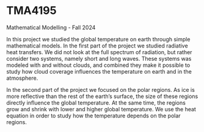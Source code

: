 # TMA4195
Mathematical Modelling - Fall 2024

In this project we studied the global temperature on earth through simple mathematical models.
In the first part of the project we studied radiative heat transfers. We did not look at the full
spectrum of radiation, but rather consider two systems, namely short and long waves. These
systems was modeled with and without clouds, and combined they make it possible to study
how cloud coverage influences the temperature on earth and in the atmosphere.

In the second part of the project we focused on the polar regions. As ice is more reflective than
the rest of the earth’s surface, the size of these regions directly influence the global temperature.
At the same time, the regions grow and shrink with lower and higher global temperature. We use the heat equation in order to study how the temperature depends on the polar regions.
